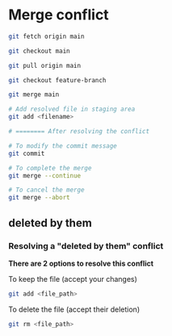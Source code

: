 # Merge conflict

``` bash
git fetch origin main

git checkout main

git pull origin main

git checkout feature-branch

git merge main

# Add resolved file in staging area
git add <filename>

# ======== After resolving the conflict

# To modify the commit message
git commit

# To complete the merge
git merge --continue

# To cancel the merge
git merge --abort
```

## deleted by them
### Resolving a "deleted by them" conflict
**There are 2 options to resolve this conflict**

To keep the file (accept your changes)
``` bash
git add <file_path>
```

To delete the file (accept their deletion)
``` bash
git rm <file_path>
```